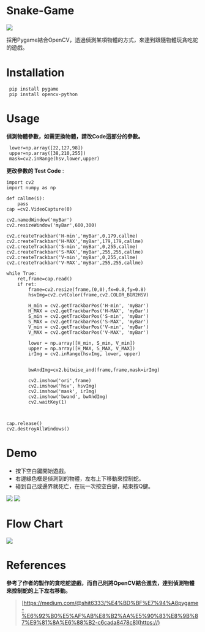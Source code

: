 # Snake-Game 
![](https://i.imgur.com/9VFhQv6.png)

採用Pygame結合OpenCV，透過偵測某項物體的方式，來達到跟隨物體玩貪吃蛇的遊戲。

# Installation
```
 pip install pygame
 pip install opencv-python
```
# Usage
**偵測物體參數，如需更換物體，請改Code這部分的參數。**
```
 lower=np.array([22,127,98])
 upper=np.array([38,210,255])
 mask=cv2.inRange(hsv,lower,upper)
```

**更改參數的 Test Code** : 
```
import cv2
import numpy as np

def callme(i):
    pass
cap =cv2.VideoCapture(0)

cv2.namedWindow('myBar')
cv2.resizeWindow('myBar',600,300)

cv2.createTrackbar('H-min','myBar',0,179,callme)
cv2.createTrackbar('H-MAX','myBar',179,179,callme)
cv2.createTrackbar('S-min','myBar',0,255,callme)
cv2.createTrackbar('S-MAX','myBar',255,255,callme)
cv2.createTrackbar('V-min','myBar',0,255,callme)
cv2.createTrackbar('V-MAX','myBar',255,255,callme)

while True:
    ret,frame=cap.read()
    if ret:
        frame=cv2.resize(frame,(0,0),fx=0.8,fy=0.8)
        hsvImg=cv2.cvtColor(frame,cv2.COLOR_BGR2HSV)

        H_min = cv2.getTrackbarPos('H-min', 'myBar')
        H_MAX = cv2.getTrackbarPos('H-MAX', 'myBar')
        S_min = cv2.getTrackbarPos('S-min', 'myBar')
        S_MAX = cv2.getTrackbarPos('S-MAX', 'myBar')
        V_min = cv2.getTrackbarPos('V-min', 'myBar')
        V_MAX = cv2.getTrackbarPos('V-MAX', 'myBar')

        lower = np.array([H_min, S_min, V_min])
        upper = np.array([H_MAX, S_MAX, V_MAX])
        irImg = cv2.inRange(hsvImg, lower, upper)


        bwAndImg=cv2.bitwise_and(frame,frame,mask=irImg)

        cv2.imshow('ori',frame)
        cv2.imshow('hsv', hsvImg)
        cv2.imshow('mask', irImg)
        cv2.imshow('bwand', bwAndImg)
        cv2.waitKey(1)



cap.release()
cv2.destroyAllWindows()
```
# Demo
* 按下空白鍵開始遊戲。
* 右邊綠色框是偵測到的物體，左右上下移動來控制蛇。
* 碰到自己或邊界就死亡，在玩一次按空白鍵，結束按Q鍵。

![](https://i.imgur.com/CqQgeXz.png)
![](https://i.imgur.com/yOagxMB.png)


# Flow Chart
![](https://i.imgur.com/ofSHCkh.png)

# References
**參考了作者的製作的貪吃蛇遊戲，而自己則將OpenCV結合進去，達到偵測物體來控制蛇的上下左右移動。**
> [https://medium.com/@shit6333/%E4%BD%BF%E7%94%A8pygame-%E6%92%B0%E5%AF%AB%E8%B2%AA%E5%90%83%E8%9B%87%E9%81%8A%E6%88%B2-c6cada8478c8](https://)
